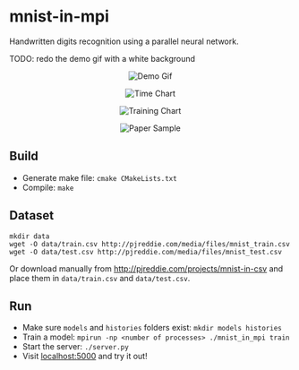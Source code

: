 # mnist-in-mpi
Handwritten digits recognition using a parallel neural network.

TODO: redo the demo gif with a white background
<p align="center">
  <img src="https://github.com/stefan1niculae/mnist-in-mpi/raw/master/demo.gif" alt="Demo Gif"/>
</p>

<p align="center">
  <img src="https://github.com/stefan1niculae/mnist-in-mpi/raw/2D-array/doc/time-chart.png" alt="Time Chart"/>
</p>

<p align="center">
  <img src="https://github.com/stefan1niculae/mnist-in-mpi/raw/2D-array/doc/train-chart.png" alt="Training Chart"/>
</p>

<p align="center">
  <img src="https://github.com/stefan1niculae/mnist-in-mpi/raw/2D-array/doc/paper-sample.png" alt="Paper Sample"/>
</p>


## Build

* Generate make file: `cmake CMakeLists.txt`
* Compile: `make`

## Dataset
```
mkdir data
wget -O data/train.csv http://pjreddie.com/media/files/mnist_train.csv
wget -O data/test.csv http://pjreddie.com/media/files/mnist_test.csv
```
Or download manually from http://pjreddie.com/projects/mnist-in-csv and place them in `data/train.csv` and `data/test.csv`.

## Run

* Make sure `models` and `histories` folders exist: `mkdir models histories`
* Train a model: `mpirun -np <number of processes> ./mnist_in_mpi train`
* Start the server: `./server.py`
* Visit [localhost:5000](http://localhost:5000) and try it out!
